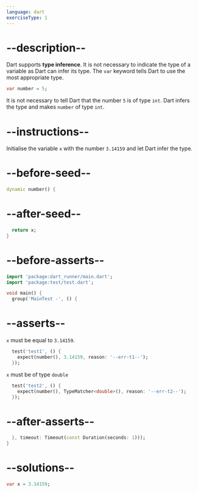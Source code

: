 ```yaml
---
language: dart
exerciseType: 1
---
```


# --description--

Dart supports __type inference__.
It is not necessary to indicate the type of a variable as Dart can infer its type.
The `var` keyword tells Dart to use the most appropriate type.

```dart
var number = 5;
```

It is not necessary to tell Dart that the number `5` is of type `int`.
Dart infers the type and makes `number` of type `int`.

# --instructions--

Initialise the variable `x` with the number `3.14159` and let Dart infer the type.

# --before-seed--

```dart
dynamic number() {
```

# --after-seed--

```dart
  return x;
}
```

# --before-asserts--

```dart
import 'package:dart_runner/main.dart';
import 'package:test/test.dart';

void main() {
  group('MainTest -', () {
```

# --asserts--

`x` must be equal to `3.14159`.

```dart
  test('test1', () {
    expect(number(), 3.14159, reason: '--err-t1--');
  });
```

`x` must be of type `double`

```dart
  test('test2', () {
    expect(number(), TypeMatcher<double>(), reason: '--err-t2--');
  });
```

# --after-asserts--

```dart
  }, timeout: Timeout(const Duration(seconds: 1)));
}
```

# --solutions--

```dart
var x = 3.14159;
```
